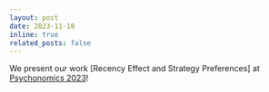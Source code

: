 ```yaml
---
layout: post
date: 2023-11-18
inline: true
related_posts: false
---
```


We present our work [Recency Effect and Strategy Preferences] at [Psychonomics 2023](https://www.psychonomic.org/page/2023Program)!